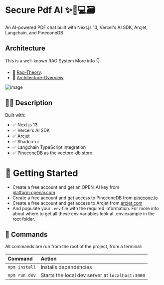 # Secure Pdf AI ✨🤖💻🗃️

An AI-powered PDF chat built with Next.js 13, Vercel's AI SDK, Arcjet, Langchain, and PineconeDB

## Architecture
This is a well-known RAG System More info 👇

- 📖 [Rag-Theory](https://www.rungalileo.io/blog/mastering-rag-how-to-architect-an-enterprise-rag-system#encoder).
- 📸 [Architecture-Overview](https://excalidraw.com/#json=cDuu8koVW7Z8Zdyv2Kf2N,sdueXXuYVUbIsdBy3KMs5w)

![image](https://github.com/NickolasBenakis/secure-pdf-chat/assets/32495928/2254523f-7690-46cd-b6b7-20b7afef2122)


## 👩‍🚀 Description

Built with:
- ✅ Next.js 13
- ✅ Vercel's AI SDK
- ✅ Arcjet
- ✅ Shadcn-ui
- ✅ Langchain TypeScript integration
- ✅ PineconeDB as the vectore-db store

# 🚀 Getting Started
- Create a free account and get an OPEN_AI key from [platform.openai.com](https://platform.openai.com/)
- Create a free account and get access to PineconeDB  from [pinecone.io](https://www.pinecone.io/)
- Create a free account and get access to Arcjet from [arcjet.com](https://arcjet.com/)
- And populate your `.env` file with the required information. For more info about where to get all these env variables look at .env.example in the root folder.

## 🧞 Commands

All commands are run from the root of the project, from a terminal:

| Command               | Action                                          |
| :-------------------- | :-----------------------------------------------|
| `npm install`         | Installs dependencies                           |
| `npm run dev`         | Starts the local dev server at `localhost:3000` |

